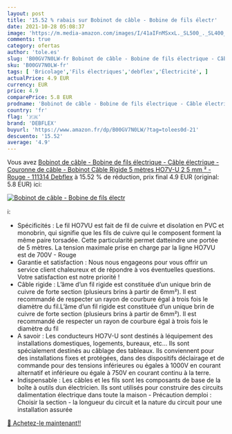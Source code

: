 ```yaml
---
layout: post
title: '15.52 % rabais sur Bobinot de câble - Bobine de fils électr'
date: 2021-10-28 05:08:37
image: 'https://m.media-amazon.com/images/I/41aIFnMSxxL._SL500_._SL400_.jpg'
comments: true
category: ofertas
author: 'tole.es'
slug: 'B00GV7N0LW-fr Bobinot de câble - Bobine de fils électrique - Câble...'
sku: 'B00GV7N0LW-fr'
tags: [ 'Bricolage','Fils électriques','debflex','Électricité', ]
actualPrice: 4.9 EUR
currency: EUR
price: 4.9
comparePrice: 5.8 EUR
prodname: 'Bobinot de câble - Bobine de fils électrique - Câble électrique - Couronne de câble - Bobinot Câble Rigide 5 mètres HO7V-U 2 5 mm ² - Rouge - 111314 Debflex'
country: 'fr'
flag: '🇫🇷'
brand: 'DEBFLEX'
buyurl: 'https://www.amazon.fr/dp/B00GV7N0LW/?tag=tolees0d-21'
descuento: '15.52'
average: '4.9'
---
```


Vous avez [Bobinot de câble - Bobine de fils électrique - Câble électrique - Couronne de câble - Bobinot Câble Rigide 5 mètres HO7V-U 2 5 mm ² - Rouge - 111314 Debflex](https://www.amazon.fr/dp/B00GV7N0LW/?tag=tolees0d-21)  à  15.52 % de réduction, prix final  4.9 EUR (original: 5.8 EUR) ici:

[![Bobinot de câble - Bobine de fils électr](https://m.media-amazon.com/images/I/41aIFnMSxxL._SL500_._SL400_.jpg)](https://www.amazon.fr/dp/B00GV7N0LW/?tag=tolees0d-21)

ℹ️:

- Spécificités : Le fil HO7VU est fait de fil de cuivre et disolation en PVC et monobrin, qui signifie que les fils de cuivre qui le composent forment la même paire torsadée. Cette particularité permet datteindre une portée de 5 mètres. La tension maximale prise en charge par la ligne HO7VU est de 700V - Rouge
- Garantie et satisfaction : Nous nous engageons pour vous offrir un service client chaleureux et de répondre à vos éventuelles questions. Votre satisfaction est notre priorité !
- Câble rigide : L’âme d’un fil rigide est constituée d’un unique brin de cuivre de forte section (plusieurs brins à partir de 6mm²). Il est recommandé de respecter un rayon de courbure égal à trois fois le diamètre du fil.L’âme d’un fil rigide est constituée d’un unique brin de cuivre de forte section (plusieurs brins à partir de 6mm²). Il est recommandé de respecter un rayon de courbure égal à trois fois le diamètre du fil
- A savoir : Les conducteurs HO7V-U sont destinés à léquipement des installations domestiques, logements, bureaux, etc... Ils sont spécialement destinés au câblage des tableaux. Ils conviennent pour des installations fixes et protégées, dans des dispositifs déclairage et de commande pour des tensions inférieures ou égales à 1000V en courant alternatif et inférieure ou égale à 750V en courant continu à la terre.
- Indispensable : Les câbles et les fils sont les composants de base de la boîte à outils dun électricien. Ils sont utilisés pour construire des circuits dalimentation électrique dans toute la maison - Précaution demploi : Choisir la section - la longueur du circuit et la nature du circuit pour une installation assurée

[🛒 Achetez-le maintenant!!](https://www.amazon.fr/dp/B00GV7N0LW/?tag=tolees0d-21)
